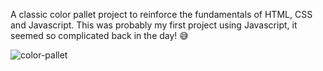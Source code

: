 A classic color pallet project to reinforce the fundamentals of HTML, CSS and Javascript. This was probably my first project using Javascript, it seemed so complicated back in the day! 😅 

![color-pallet](https://user-images.githubusercontent.com/87531401/150576349-c1508ef1-6382-4174-ab14-d739b43ee698.gif)
